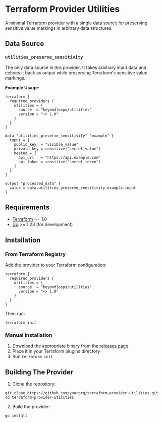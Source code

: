 # Terraform Provider Utilities

A minimal Terraform provider with a single data source for preserving sensitive value markings in arbitrary data structures.

## Data Source

### `utilities_preserve_sensitivity`

The only data source in this provider. It takes arbitrary input data and echoes it back as output while preserving Terraform's sensitive value markings.

**Example Usage:**

```hcl
terraform {
  required_providers {
    utilities = {
      source  = "beyondloops/utilities"
      version = "~> 1.0"
    }
  }
}

data "utilities_preserve_sensitivity" "example" {
  input = {
    public_key  = "visible_value"
    private_key = sensitive("secret_value")
    nested = {
      api_url   = "https://api.example.com"
      api_token = sensitive("secret_token")
    }
  }
}

output "processed_data" {
  value = data.utilities_preserve_sensitivity.example.input
}
```

## Requirements

- [Terraform](https://developer.hashicorp.com/terraform/downloads) >= 1.0
- [Go](https://golang.org/doc/install) >= 1.23 (for development)

## Installation

### From Terraform Registry

Add the provider to your Terraform configuration:

```hcl
terraform {
  required_providers {
    utilities = {
      source  = "beyondloops/utilities"
      version = "~> 1.0"
    }
  }
}
```

Then run:
```shell
terraform init
```

### Manual Installation

1. Download the appropriate binary from the [releases page](https://github.com/yourorg/terraform-provider-utilities/releases)
2. Place it in your Terraform plugins directory
3. Run `terraform init`

## Building The Provider

1. Clone the repository:
```shell
git clone https://github.com/yourorg/terraform-provider-utilities.git
cd terraform-provider-utilities
```

2. Build the provider:
```shell
go install
```
